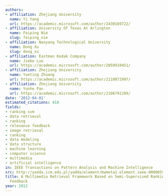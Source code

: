 ```yaml
---
authors:
- affiliation: Zhejiang University
  name: Yi Yang
  url: https://academic.microsoft.com/author/2430169722/
- affiliation: University Of Texas At Arlington
  name: Feiping Nie
  slug: feiping_nie
- affiliation: Nanyang Technological University
  name: Dong Xu
  slug: dong_xu
- affiliation: Eastman Kodak Company
  name: Jiebo Luo
  url: https://academic.microsoft.com/author/2059910451/
- affiliation: Zhejiang University
  name: Yueting Zhuang
  url: https://academic.microsoft.com/author/2110072997/
- affiliation: Zhejiang University
  name: Yunhe Pan
  url: https://academic.microsoft.com/author/2106791289/
date: '2012-04-01'
estimated_citations: 418
fields:
- ranking svm
- data retrieval
- ranking
- relevance feedback
- image retrieval
- ranking
- data modeling
- data structure
- machine learning
- computer science
- multimedia
- artificial intelligence
in: IEEE Transactions on Pattern Analysis and Machine Intelligence
src: http://yadda.icm.edu.pl/yadda/element/bwmeta1.element.ieee-000005989829
title: A Multimedia Retrieval Framework Based on Semi-Supervised Ranking and Relevance
  Feedback
year: 2012
---
```

